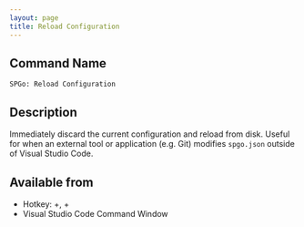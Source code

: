 ```yaml
---
layout: page
title: Reload Configuration
---
```


## Command Name
`SPGo: Reload Configuration`

## Description
Immediately discard the current configuration and reload from disk. Useful for when an external tool or application (e.g. Git) modifies `spgo.json` outside of Visual Studio Code.

## Available from
* Hotkey: <alt>+<r>, <alt>+<c>
* Visual Studio Code Command Window
